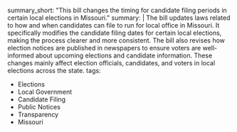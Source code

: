 summary_short: "This bill changes the timing for candidate filing periods in certain local elections in Missouri."
summary: |
  The bill updates laws related to how and when candidates can file to run for local office in Missouri. It specifically modifies the candidate filing dates for certain local elections, making the process clearer and more consistent. The bill also revises how election notices are published in newspapers to ensure voters are well-informed about upcoming elections and candidate information. These changes mainly affect election officials, candidates, and voters in local elections across the state.
tags:
  - Elections
  - Local Government
  - Candidate Filing
  - Public Notices
  - Transparency
  - Missouri
